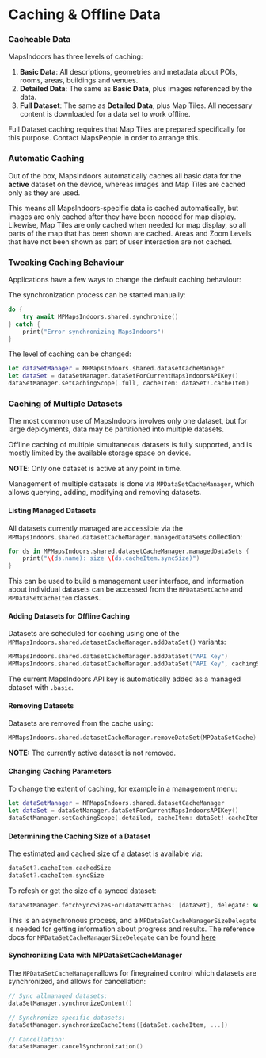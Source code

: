 # Caching & Offline Data

### Cacheable Data[​](https://docs.mapsindoors.com/offline-data#cacheable-data-2) <a href="#cacheable-data-2" id="cacheable-data-2"></a>

MapsIndoors has three levels of caching:

1. **Basic Data**: All descriptions, geometries and metadata about POIs, rooms, areas, buildings and venues.
2. **Detailed Data**: The same as **Basic Data**, plus images referenced by the data.
3. **Full Dataset**: The same as **Detailed Data**, plus Map Tiles. All necessary content is downloaded for a data set to work offline.

Full Dataset caching requires that Map Tiles are prepared specifically for this purpose. Contact MapsPeople in order to arrange this.

### Automatic Caching[​](https://docs.mapsindoors.com/offline-data#automatic-caching-2) <a href="#automatic-caching-2" id="automatic-caching-2"></a>

Out of the box, MapsIndoors automatically caches all basic data for the **active** dataset on the device, whereas images and Map Tiles are cached only as they are used.

This means all MapsIndoors-specific data is cached automatically, but images are only cached after they have been needed for map display. Likewise, Map Tiles are only cached when needed for map display, so all parts of the map that has been shown are cached. Areas and Zoom Levels that have not been shown as part of user interaction are not cached.

### Tweaking Caching Behaviour[​](https://docs.mapsindoors.com/offline-data#tweaking-caching-behaviour-2) <a href="#tweaking-caching-behaviour-2" id="tweaking-caching-behaviour-2"></a>

Applications have a few ways to change the default caching behaviour:

The synchronization process can be started manually:

```swift
do {
    try await MPMapsIndoors.shared.synchronize()
} catch {
    print("Error synchronizing MapsIndoors")
}
```

The level of caching can be changed:

```swift
let dataSetManager = MPMapsIndoors.shared.datasetCacheManager
let dataSet = dataSetManager.dataSetForCurrentMapsIndoorsAPIKey()
dataSetManager.setCachingScope(.full, cacheItem: dataSet!.cacheItem)
```

### Caching of Multiple Datasets[​](https://docs.mapsindoors.com/offline-data#caching-of-multiple-datasets-2) <a href="#caching-of-multiple-datasets-2" id="caching-of-multiple-datasets-2"></a>

The most common use of MapsIndoors involves only one dataset, but for large deployments, data may be partitioned into multiple datasets.

Offline caching of multiple simultaneous datasets is fully supported, and is mostly limited by the available storage space on device.

**NOTE**: Only one dataset is active at any point in time.

Management of multiple datasets is done via `MPDataSetCacheManager`, which allows querying, adding, modifying and removing datasets.

#### Listing Managed Datasets[​](https://docs.mapsindoors.com/offline-data#listing-managed-datasets-2) <a href="#listing-managed-datasets-2" id="listing-managed-datasets-2"></a>

All datasets currently managed are accessible via the `MPMapsIndoors.shared.datasetCacheManager.managedDataSets` collection:

```swift
for ds in MPMapsIndoors.shared.datasetCacheManager.managedDataSets {
    print("\(ds.name): size \(ds.cacheItem.syncSize)")
}
```

This can be used to build a management user interface, and information about individual datasets can be accessed from the `MPDataSetCache` and `MPDataSetCacheItem` classes.

#### Adding Datasets for Offline Caching[​](https://docs.mapsindoors.com/offline-data#adding-datasets-for-offline-caching-2) <a href="#adding-datasets-for-offline-caching-2" id="adding-datasets-for-offline-caching-2"></a>

Datasets are scheduled for caching using one of the `MPMapsIndoors.shared.datasetCacheManager.addDataSet()` variants:

```swift
MPMapsIndoors.shared.datasetCacheManager.addDataSet("API Key")
MPMapsIndoors.shared.datasetCacheManager.addDataSet("API Key", cachingScope: .basic)
```

The current MapsIndoors API key is automatically added as a managed dataset with `.basic`.

#### Removing Datasets[​](https://docs.mapsindoors.com/offline-data#removing-datasets-2) <a href="#removing-datasets-2" id="removing-datasets-2"></a>

Datasets are removed from the cache using:

```swift
MPMapsIndoors.shared.datasetCacheManager.removeDataSet(MPDataSetCache)
```

**NOTE:** The currently active dataset is not removed.

#### Changing Caching Parameters[​](https://docs.mapsindoors.com/offline-data#changing-caching-parameters-2) <a href="#changing-caching-parameters-2" id="changing-caching-parameters-2"></a>

To change the extent of caching, for example in a management menu:

```swift
let dataSetManager = MPMapsIndoors.shared.datasetCacheManager
let dataSet = dataSetManager.dataSetForCurrentMapsIndoorsAPIKey()
dataSetManager.setCachingScope(.detailed, cacheItem: dataSet!.cacheItem)
```

#### Determining the Caching Size of a Dataset[​](https://docs.mapsindoors.com/offline-data#determining-the-caching-size-of-a-dataset-2) <a href="#determining-the-caching-size-of-a-dataset-2" id="determining-the-caching-size-of-a-dataset-2"></a>

The estimated and cached size of a dataset is available via:

```swift
dataSet?.cacheItem.cachedSize
dataSet?.cacheItem.syncSize
```

To refesh or get the size of a synced dataset:

```swift
dataSetManager.fetchSyncSizesFor(dataSetCaches: [dataSet], delegate: self)
```

This is an asynchronous process, and a `MPDataSetCacheManagerSizeDelegate` is needed for getting information about progress and results. The reference docs for `MPDataSetCacheManagerSizeDelegate` can be found [here](https://app.mapsindoors.com/mapsindoors/reference/ios/4.2.1/documentation/mapsindoors/mpdatasetcachemanagersizedelegate)

#### Synchronizing Data with MPDataSetCacheManager[​](https://docs.mapsindoors.com/offline-data#synchronizing-data-with-mpdatasetcachemanager-2) <a href="#synchronizing-data-with-mpdatasetcachemanager-2" id="synchronizing-data-with-mpdatasetcachemanager-2"></a>

The `MPDataSetCacheManager`allows for finegrained control which datasets are synchronized, and allows for cancellation:

```swift
// Sync allmanaged datasets:
dataSetManager.synchronizeContent()

// Synchronize specific datasets:
dataSetManager.synchronizeCacheItems([dataSet.cacheItem, ...])

// Cancellation:
dataSetManager.cancelSynchronization()
```
